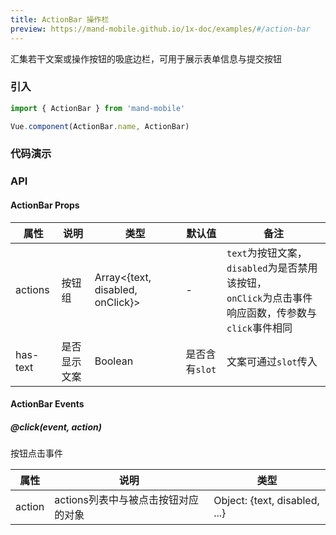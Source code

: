 ```yaml
---
title: ActionBar 操作栏
preview: https://mand-mobile.github.io/1x-doc/examples/#/action-bar
---
```


汇集若干文案或操作按钮的吸底边栏，可用于展示表单信息与提交按钮

### 引入

```javascript
import { ActionBar } from 'mand-mobile'

Vue.component(ActionBar.name, ActionBar)
```

### 代码演示
<!-- DEMO -->


### API

#### ActionBar Props
|属性 | 说明 | 类型 | 默认值 | 备注|
|----|-----|------|------|------|
|actions|按钮组|Array<{text, disabled, onClick}>|-|`text`为按钮文案，<br/>`disabled`为是否禁用该按钮，<br/>`onClick`为点击事件响应函数，传参数与`click`事件相同|
|has-text|是否显示文案|Boolean|是否含有`slot`|文案可通过`slot`传入|


#### ActionBar Events

##### @click(event, action)
按钮点击事件

|属性 | 说明 | 类型 |
|----|-----|------|
|action|actions列表中与被点击按钮对应的对象|Object: {text, disabled, ...}|
